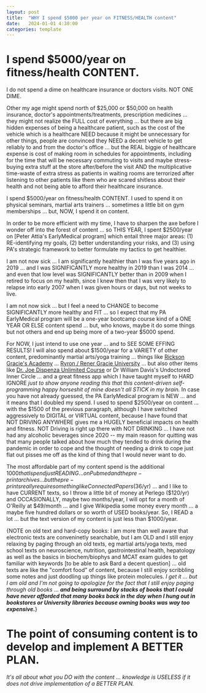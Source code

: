 ```yaml
---
layout: post
title:  "WHY I spend $5000 per year on FITNESS/HEALTH content"
date:   2024-01-01 4:30:00
categories: template
---
```


# I spend $5000/year on fitness/health CONTENT.

I do not spend a dime on healthcare insurance or doctors visits.  NOT ONE DIME.

Other my age might spend north of $25,000 or $50,000 on health insurance, doctor's appointments/treatments, prescription medicines ... they might not realize the FULL cost of everything ... but there are big hidden expenses of being a healthcare patient, such as the cost of the vehicle which is a healthcare NEED because it might be unnecessary for other things, people are convinced they NEED a decent vehicle to get reliably to and from the doctor's office ... but the REAL biggie of healthcare expense is cost of making room in schedules for appointments, including for the time that will be necessary commuting to visits and maybe stress-buying extra stuff at the store after/before the visit AND the multiplicative time-waste of extra stress as patients in waiting rooms are terrorized after listening to other patients like them who are scared shitless about their health and not being able to afford their healthcare insurance.

I spend $5000/year on fitness/health CONTENT.  I used to spend it on physical seminars, martial arts trainers ... sometimes a little bit on gym memberships ... but, NOW, I spend it on content.

In order to be more efficient with my time, I have to sharpen the axe before I wonder off into the forest of content ... so THIS YEAR, I spent $2500/year on [Peter Attia's EarlyMedical program] which entail three major areas: (1) RE-identifying my goals, (2) better understanding your risks, and (3) using PA's strategic framework to better formulate my tactics to get healthier. 

I am not now sick ... I am significantly healthier than I was five years ago in 2019 ... and I was SIGNIFICANTLY more healthy in 2019 than I was 2014 ... and even that low level was SIGNIFICANTLY better than in 2009 when I retired to focus on my health, since I knew then that I was very likely to relapse into early 2007 when I was given hours or days, but not weeks to live.

I am not now sick ... but I feel a need to CHANGE to become SIGNIFICANTLY more healthy and FIT ... so I expect that my PA EarlyMedical program will be a one-year bootcamp course kind of a ONE YEAR OR ELSE content spend ...  but, who knows, maybe it do some things but not others and end up being more of a two-year $5000 spend.

For NOW, I just intend to use one year ... and to SEE SOME EFFING RESULTS! I will also spend about $1500/year for a VARIETY of other content, predominantly martial arts/yoga training ... things like [Rickson Gracie's Academy](https://rickson.academy/en) ... [Ryron / Rener Gracie University](https://www.gracieuniversity.com/) ... but also other items like [Dr. Joe Dispenza Unlimited Course](https://drjoedispenza.com/) or Dr William Davis's Undoctored Inner Circle ... and a great fitness app which I have taught myself to HARD IGNORE *just to show anyone reading this that this content-driven self-programming happy horseshit of mine doesn't all STICK in my brain.*  In case you have not already guessed, the PA EarlyMedical program is NEW ... and it means that I doubled my spend.  I used to spend $2500/year on content ... with the $1500 of the previous paragraph, although I have switched aggressively to DIGITAL or VIRTUAL content, because I have found that NOT DRIVING ANYWHERE gives me a HUGELY beneficial impacts on health and fitness. NOT Driving is right up there with NOT DRINKING ... I have not had any alcoholic beverages since 2020 -- my main reason for quitting was that many people talked about how much they tended to drink during the pandemic in order to cope and the thought of needing a drink to cope just flat out pisses me off as the kind of thing that I would never want to do. 

The most affordable part of my content spend is the additional $1000 that I spend just READING ... on Pubmed and the pre-print archives ... but the pre-prints really require something like ConnectedPapers ($36/yr) ... and I like to have CURRENT texts, so I throw a little bit of money at Perlego ($120/yr) and OCCASIONALLY, maybe two months/year, I will opt for a month of O'Reilly at $49/month ... and I give Wikipedia some money every month ... a maybe five hundred dollars or so worth of USED books/year.  So, I READ a lot ... but the text version of my content is just less than $1000/year.

{NOTE on old text and hard-copy books: I am more than well aware that electronic texts are conveninetly searchable, but I am OLD and I still enjoy relaxing by paging through an old texts, eg martial arts/yoga texts, med school texts on neuroscience, nutrition, gastrointestinal health, hepatology as well as the basics in biochem/biophys and MCAT exam guides to get familiar with keywords [to be able to ask Bard a decent question] ... old texts are like the "comfort food" of content, because I still enjoy scribbling some notes and just doodling up things like protein molecules. *I get it ... but I am old and I'm not going to apologize for the fact that I still enjoy paging through old books* ... ***and being surround by stacks of books that I could have never afforded that many books back in the day when I hung out in bookstores or University libraries because owning books was way too expensive.***}

# The point of consuming content is to develop and implement A BETTER PLAN.

*It's all about what you DO with the content ... knowledge is USELESS if it does not drive implementation of a BETTER PLAN.*